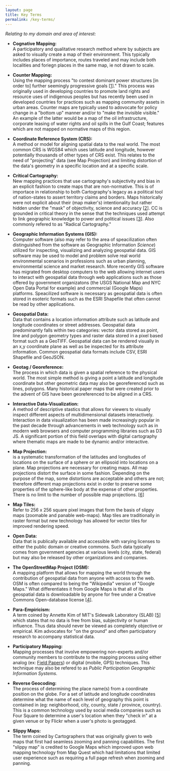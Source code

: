 ```yaml
---
layout: page
title: Key Terms 
permalink: /key-terms/
---
```

*Relating to my domain and area of interest:*

- **Cognative Mapping:**  
A participatory and qualitative research method where by subjects are asked to visually create a map of their environment. This typically includes places of importance, routes traveled and may include both localities and foriegn places in the same map, ie not drawn to scale.

- **Counter Mapping:**  
Using the mapping process "to contest dominant power structures [in order to] further seemingly progressive goals [[1][1]]." This process was originally used in developing countries to promote land rights and resource uses of indigenous peoples but has recently been used in developed countries for practices such as mapping community assets in urban areas.  Counter maps are typically used to adovocate for policy change in a "bottom up" manner and/or to "make the invisible visible." An example of the latter would be a map of the oil infrastructure, corporate leasing of water rights and oil spills in the Gulf Coast; features which are not mapped on normative maps of this region. 

- **Coordinate Reference System (CRS):**  
A method or model for aligning spatial data to the real world. The most common CRS is WGS84 which uses latitude and longitude, however potentially thousands of other types of CRS exist. This relates to the need of "projecting" data (see Map Projection) and limiting distortion of the data's geometry in a specific location and at a specific scale.

- **Critical Cartography:**  
New mapping practices that use cartography's subjectivity and bias in an explicit fashion to create maps that are non-normative. This is of importace in relationship to both Cartography's legacy as a political tool of nation-states to assert territory claims and borders. Maps historically were not explicit about their (map maker's) intentionality but rather hidden under the "mask" of objectivity, science and accuracy [[2][2]]. CC is grounded in critical theory in the sense that the techniques used attempt to link geographic knowledge to power and political issues [[3][3]]. Also commonly refered to as "Radical Cartography."

- **Geographic Information Systems (GIS):**  
Computer software (also may refer to the area of speacilization often distinguished from the software as Geographic Information *Science*) utilized for inspecting, visualizing and analyzing geospatial data. GIS software may be used to model and problem solve real world environmental scenarios in professions such as urban planning, environmental science and market research. More recently GIS software has migrated from desktop computers to the web allowing internet users to interact with geospatial data through web applications such as those offered by government organizatons (the USGS National Map and NYC Open Data Portal for example) and commercial (Google Maps) platforms. Speacilized software is necessary as geospatial data is often stored in esoteric formats such as the ESRI Shapefile that often cannot be read by other applications.

- **Geospatial Data:**  
Data that contains a location information attribute such as latitude and longitude coordinates or street addresses. Geospatial data predominantly falls within two categories: vector data stored as point, line and polygon geometry types and raster data stored in a pixel based format such as a GeoTIFF. Geospatial data can be rendered visually in an x,y coordinate plane as well as be inspected for its attribute information. Common geospatial data formats include CSV, ESRI Shapefile and GeoJSON.

- **Geotag / Georeference:**  
The process in which data is given a spatial reference to the physical world. The most simple method is giving a point a latitude and longitude coordinate but other geometric data may also be georeferenced such as lines, polygons. Many historical paper maps that were created prior to the advent of GIS have been georeferenced to be aligned in a CRS.

- **Interactive Data-Visualization:**  
A method of descriptive stastics that allows for viewers to visually inspect different aspects of multidimensional datasets interactively. Interaction in data visualization has been made increasingly popular in the past decade through advancements in web technology such as in modern web browsers and computer programming libraries such as D3 JS. A significant portion of this field overlaps with digital cartography where thematic maps are made to be dynamic and/or interactive.

- **Map Projection:**  
 is a systematic transformation of the latitudes and longitudes of locations on the surface of a sphere or an ellipsoid into locations on a plane. Map projections are necessary for creating maps. All map projections distort the surface in some fashion. Depending on the purpose of the map, some distortions are acceptable and others are not; therefore different map projections exist in order to preserve some properties of the sphere-like body at the expense of other properties. There is no limit to the number of possible map projections. [[6][6]]

- **Map Tiles:**  
Refer to 256 x 256 square pixel images that form the basis of slippy maps (zoomable and panable web-maps). Map tiles are traditionally in raster format but new technology has allowed for vector tiles for improved rendering speed.

- **Open Data:**   
Data that is publically available and accessible with varying licenses to either the public domain or creative commons.  Such data typically comes from government agencies at various levels (city, state, federal) but may also be released by other organizations and companies. 

- **The OpenStreetMap Project (OSM):**  
A mapping platform that allows for mapping the world through the contribution of geospatial data from anyone with access to the web. OSM is often compared to being the "Wikipedia" version of "Google Maps." What differentiates it from Google Maps is that all of its geospatial data is downloadable by anyone for free under a Creative Commons Open-database license [[4][4]].

- **Para-Empiricism:**  
A term coined by Annette Kim of MIT's Sidewalk Laboratory (SLAB) [[5][5]] which states that no data is free from bias, subjectivity or human influence. Thus data should never be viewed as completely objective or empirical. Kim advocates for "on the ground" and often participatory research to accompany statistical data.

- **Participatory Mapping:**  
Mapping processes that involve empowering non-experts and/or community members to contribute to the mapping process using either analog (ex: [Field Papers](http://fieldpapers.org/)) or digital (mobile, GPS) techniques. This technique may also be refered to as *Public Participation Geographic Information Systems.* 

- **Reverse Geocoding:**  
The process of determining the place name(s) from a coordinate position on the globe. For a set of latitude and longitude coordinates determine what the name of each level of geography this point is contained in (eg: neighborhood, city, county, state / province, country). This is a common technology used by social media companies such as Four Square  to determine a user's location when they "check in" at a given venue or by Flickr when a user's photo is geotagged.

- **Slippy Maps:**  
The term coined by Cartographers that was originally given to web maps that first had seamless zooming and panning capabilities. The first "slippy map" is credited to Google Maps which improved upon web mapping technology from Map Quest which had limitations that limited user experience such as requiring a full page refresh when zooming and panning.

[1]: http://en.wikipedia.org/wiki/Counter-mapping#cite_note-1
[2]: http://www.goodreads.com/book/show/1042943.The_Power_of_Maps
[3]: http://en.wikipedia.org/wiki/Critical_cartography
[4]: http://www.openstreetmap.org/about
[5]: http://slab.scripts.mit.edu/wp/
[6]: http://en.wikipedia.org/wiki/Map_projection